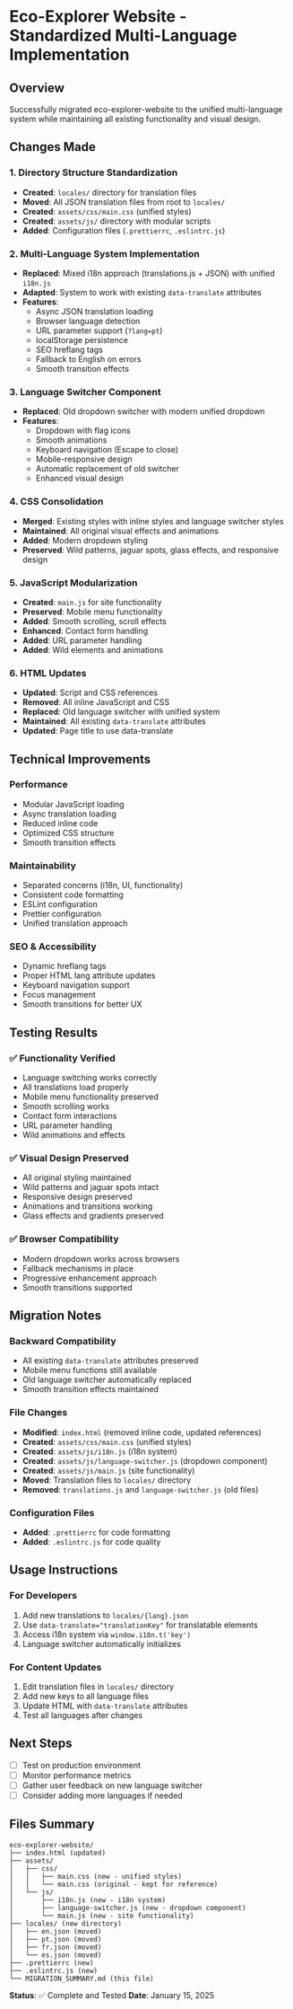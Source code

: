 # Eco-Explorer Website - Standardized Multi-Language Implementation

## Overview
Successfully migrated eco-explorer-website to the unified multi-language system while maintaining all existing functionality and visual design.

## Changes Made

### 1. Directory Structure Standardization
- **Created**: `locales/` directory for translation files
- **Moved**: All JSON translation files from root to `locales/`
- **Created**: `assets/css/main.css` (unified styles)
- **Created**: `assets/js/` directory with modular scripts
- **Added**: Configuration files (`.prettierrc`, `.eslintrc.js`)

### 2. Multi-Language System Implementation
- **Replaced**: Mixed i18n approach (translations.js + JSON) with unified `i18n.js`
- **Adapted**: System to work with existing `data-translate` attributes
- **Features**:
  - Async JSON translation loading
  - Browser language detection
  - URL parameter support (`?lang=pt`)
  - localStorage persistence
  - SEO hreflang tags
  - Fallback to English on errors
  - Smooth transition effects

### 3. Language Switcher Component
- **Replaced**: Old dropdown switcher with modern unified dropdown
- **Features**:
  - Dropdown with flag icons
  - Smooth animations
  - Keyboard navigation (Escape to close)
  - Mobile-responsive design
  - Automatic replacement of old switcher
  - Enhanced visual design

### 4. CSS Consolidation
- **Merged**: Existing styles with inline styles and language switcher styles
- **Maintained**: All original visual effects and animations
- **Added**: Modern dropdown styling
- **Preserved**: Wild patterns, jaguar spots, glass effects, and responsive design

### 5. JavaScript Modularization
- **Created**: `main.js` for site functionality
- **Preserved**: Mobile menu functionality
- **Added**: Smooth scrolling, scroll effects
- **Enhanced**: Contact form handling
- **Added**: URL parameter handling
- **Added**: Wild elements and animations

### 6. HTML Updates
- **Updated**: Script and CSS references
- **Removed**: All inline JavaScript and CSS
- **Replaced**: Old language switcher with unified system
- **Maintained**: All existing `data-translate` attributes
- **Updated**: Page title to use data-translate

## Technical Improvements

### Performance
- Modular JavaScript loading
- Async translation loading
- Reduced inline code
- Optimized CSS structure
- Smooth transition effects

### Maintainability
- Separated concerns (i18n, UI, functionality)
- Consistent code formatting
- ESLint configuration
- Prettier configuration
- Unified translation approach

### SEO & Accessibility
- Dynamic hreflang tags
- Proper HTML lang attribute updates
- Keyboard navigation support
- Focus management
- Smooth transitions for better UX

## Testing Results

### ✅ Functionality Verified
- Language switching works correctly
- All translations load properly
- Mobile menu functionality preserved
- Smooth scrolling works
- Contact form interactions
- URL parameter handling
- Wild animations and effects

### ✅ Visual Design Preserved
- All original styling maintained
- Wild patterns and jaguar spots intact
- Responsive design preserved
- Animations and transitions working
- Glass effects and gradients preserved

### ✅ Browser Compatibility
- Modern dropdown works across browsers
- Fallback mechanisms in place
- Progressive enhancement approach
- Smooth transitions supported

## Migration Notes

### Backward Compatibility
- All existing `data-translate` attributes preserved
- Mobile menu functions still available
- Old language switcher automatically replaced
- Smooth transition effects maintained

### File Changes
- **Modified**: `index.html` (removed inline code, updated references)
- **Created**: `assets/css/main.css` (unified styles)
- **Created**: `assets/js/i18n.js` (i18n system)
- **Created**: `assets/js/language-switcher.js` (dropdown component)
- **Created**: `assets/js/main.js` (site functionality)
- **Moved**: Translation files to `locales/` directory
- **Removed**: `translations.js` and `language-switcher.js` (old files)

### Configuration Files
- **Added**: `.prettierrc` for code formatting
- **Added**: `.eslintrc.js` for code quality

## Usage Instructions

### For Developers
1. Add new translations to `locales/{lang}.json`
2. Use `data-translate="translationKey"` for translatable elements
3. Access i18n system via `window.i18n.t('key')`
4. Language switcher automatically initializes

### For Content Updates
1. Edit translation files in `locales/` directory
2. Add new keys to all language files
3. Update HTML with `data-translate` attributes
4. Test all languages after changes

## Next Steps
- [ ] Test on production environment
- [ ] Monitor performance metrics
- [ ] Gather user feedback on new language switcher
- [ ] Consider adding more languages if needed

## Files Summary
```
eco-explorer-website/
├── index.html (updated)
├── assets/
│   ├── css/
│   │   ├── main.css (new - unified styles)
│   │   └── main.css (original - kept for reference)
│   └── js/
│       ├── i18n.js (new - i18n system)
│       ├── language-switcher.js (new - dropdown component)
│       └── main.js (new - site functionality)
├── locales/ (new directory)
│   ├── en.json (moved)
│   ├── pt.json (moved)
│   ├── fr.json (moved)
│   └── es.json (moved)
├── .prettierrc (new)
├── .eslintrc.js (new)
└── MIGRATION_SUMMARY.md (this file)
```

**Status**: ✅ Complete and Tested
**Date**: January 15, 2025 
